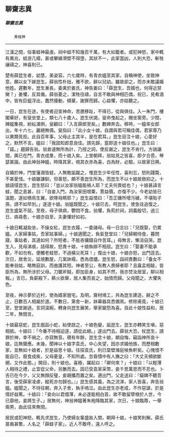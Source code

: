

## 聊齋志異

##### 聊齋志異
　　`青蛙神`

* * *

江漢之間，俗事蛙神最虔。祠中蛙不知幾百千萬，有大如籠者。或犯神怒，家中輒有異兆，蛙游几榻，甚或攀緣滑壁不得墮，其狀不一，此家當凶，人則大恐，斬牲禳禱之，神喜則已。

楚有薛昆生者，幼慧，美姿容。六七歲時，有青衣媼至其家，自稱神使，坐致神意，願以女下嫁崑生。薛翁性朴拙，雅不欲，辭以兒幼。雖故卻之，而亦未敢議婚他姓。遲數年，崑生漸長，委禽於姜氏，神告姜曰：「薛崑生，吾婿也，何得近禁臠？」姜懼，反其儀。薛翁憂之，潔牲往禱，自言不敢與神相匹偶，祝已，見肴酒中，皆有巨蛆浮出，蠢然擾動，傾棄，謝罪而歸。心益懼，亦姑聽之。

一日，崑生在途，有使者迎宣神命，苦邀移趾，不得已，從與俱往。入一朱門，樓閣華好，有叟坐堂上，類七八十歲人。崑生伏謁，叟命曳起之，賜坐案旁。少間，婢媼集視，紛紜滿側，叟顧曰：「入言薛郎至矣。」數婢奔去。移時，一媼率女郎出，年十六七，麗絕無儔。叟指曰：「此小女十娘，自謂與君可稱佳偶，君家尊乃以異類見拒。此自百年事，父母止主其半，是在君耳。」崑生目注十娘，心愛好之，默然不言。媼曰：「我固知郎意良佳。請先歸，當即送十娘往也。」崑生曰：「諾。」趨歸告翁。翁倉遽無所為計，乃授之詞，使反謝之，崑生不肯行。方誚讓間，輿已在門，青衣成羣，而十娘入矣。上堂朝拜，翁姑見之皆喜，即夕合巹，琴瑟甚諧。由此神翁神媼，時降其家，視其衣赤為喜，白為財，必驗，以故家日興。

自婚於神，門堂藩溷皆蛙，人無敢詬蹴之，惟崑生少年任性，喜則忘，怒則踐斃，不甚愛惜。十娘雖謙馴，但善怒，頗不善崑生所為，而崑生不以十娘故斂抑之。十娘語侵崑生，崑生怒曰：「豈以汝家翁媼能禍人耶？丈夫何畏蛙也？」十娘甚諱言蛙，聞之恚甚，曰：「自妾入門，為汝家田增粟，賈益價，亦復不少。今老幼皆已溫飽，遂如鴞鳥生翼，欲啄母睛耶？」崑生益憤曰：「吾正嫌所增污穢，不堪貽子孫，請不如早別。」遂逐十娘。翁媼既聞之，十娘已去，呵崑生，使急往追復之，崑生盛氣不屈。至夜，母子俱病，鬱悶不食。翁懼，負荊於祠，詞義殷切，過三日，病尋愈，十娘亦自至，夫妻懽好如初。

十娘日輒凝妝坐，不操女紅，崑生衣履，一委諸母。母一日忿曰：「兒既娶，仍累媼。人家婦事姑，吾家姑事婦。」十娘適聞之，負氣登堂曰：「兒婦朝侍食，暮問寢，事姑者，其道如何？所短者，不能吝傭錢自作苦耳。」母無言，慚沮自哭。崑生入，見母涕痕，詰得故，怒責十娘，十娘執辯不相屈。崑生曰：「娶妻不能承歡，不如勿有。便觸老蛙怒，不過橫災死耳！」復出十娘，十娘亦怒，出門逕去。次日，居舍災，延燒數屋，几案牀榻，悉為煨燼。崑生怒，詣祠責數曰：「養女不能奉翁姑，略無庭訓，而曲護其短。神者至公，有教人畏婦者耶？且盎盂相敲，皆臣所為，無所涉於父母。刀鋸斧鉞，即加臣身，如其不然，我亦焚汝居室，聊以相報。」言已，負薪殿下，爇火欲舉，居人集而哀之，始憤而歸。父母聞之，大懼失色。

至夜，神示夢於近村，使為婿家營宅。及明，齎材鳩工，共為崑生建造，辭之不止，日數百人相屬於道。不數日，第舍一新，牀幕器具悉備焉。修除甫竟，十娘已至，登堂謝過，言詞溫婉，轉身向崑生展笑，舉家變怨為喜。自此十娘性益和，居二年，無間言。

十娘最惡蛇，崑生戲函小蛇，紿使啟之，十娘色變，詬崑生，崑生亦轉笑生嗔，惡相抵。十娘曰：「今番不待相迫逐，請從此絕。」遂出門去。薛翁大恐，杖崑生，請罪於神，幸不禍之，亦寂無音。積有年餘，崑生念十娘，頗自悔，竊詣神所哀十娘，迄無聲應。未幾，聞神以十娘字袁氏，中心失望，因亦求婚他族，而歷相數家，並無如十娘者，於是益思十娘。往探袁氏，則已堊壁滌庭候魚軒矣。心愧憤不能自已，廢食成疾，父母憂皇，不知所處。忽昏憒中有人撫之曰：「大丈夫頻欲斷絕，又作此態。」開目，則十娘也。喜極，躍起曰：「卿何來？」十娘曰：「以輕薄人相待之禮，止宜從父命，另醮而去。固已受袁家采幣，妾千思萬思而不忍也。卜吉已在今夕，父又無顏反璧，妾親攜而置之矣。適出門，父走送曰：『癡婢不聽吾言，後受薛家凌虐，縱死亦勿歸也。』」崑生感其義，為之流涕，家人皆喜，奔告翁媼。媼聞之，不待往朝，奔入子舍，執手嗚泣。由此崑生亦老成，不作惡謔，於是情好益篤。十娘曰：「妾向以君儇薄，未必遂能相白首，故不敢留孽根於人世，今已靡他，妾將生子。」居無何，神翁神媼著朱袍降臨其家，次日，十娘臨蓐，一舉兩男，由此往來無間。

居民或犯神怒，輒先求崑生，乃使婦女輩盛妝入閨，朝拜十娘，十娘笑則解。薛氏苗裔甚繁，人名之「薛蛙子家」，近人不敢呼，遠人呼之。

* * *

